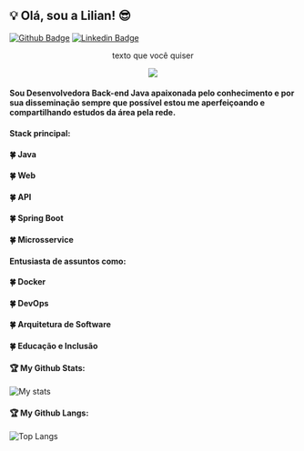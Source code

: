 ## 💡 Olá, sou a Lilian! 😎

[![Github Badge](https://img.shields.io/badge/-Github-000?style=flat-square&logo=Github&logoColor=white&link=https://github.com/liliannss)](https://github.com/liliannss)
[![Linkedin Badge](https://img.shields.io/badge/-LinkedIn-blue?style=flat-square&logo=Linkedin&logoColor=white&link=https://www.linkedin.com/in/lilian-sousa/)](https://www.linkedin.com/in/lilian-sousa/)
<p align="center"> texto que você quiser </p>
<p align="center">   <img alingn="center" src="https://profile-counter.glitch.me/SeuPerfildoGitHub/count.svg" /></p>

#### Sou Desenvolvedora Back-end Java apaixonada pelo conhecimento e por sua disseminação sempre que possível estou me aperfeiçoando e compartilhando estudos da área pela rede.

#### Stack principal:
#### 🍀 Java
#### 🍀 Web
#### 🍀 API
#### 🍀 Spring Boot
#### 🍀 Microsservice

#### Entusiasta de assuntos como:
#### 🍀 Docker
#### 🍀 DevOps
#### 🍀 Arquitetura de Software
#### 🍀 Educação e Inclusão


#### 🏆 My Github Stats:

![My stats](https://github-readme-stats.vercel.app/api?username=liliannss&show_icons=true&theme=slateorange)

#### 🏆 My Github Langs:
![Top Langs](https://github-readme-stats.vercel.app/api/top-langs/?username=liliannss&theme=slateorange)

